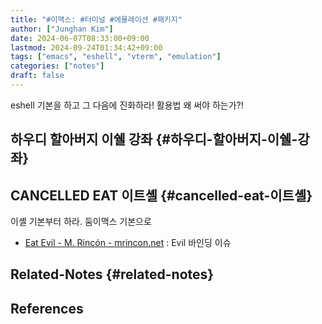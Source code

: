 ```yaml
---
title: "#이맥스: #터미널 #에뮬레이션 #패키지"
author: ["Junghan Kim"]
date: 2024-06-07T08:33:00+09:00
lastmod: 2024-09-24T01:34:42+09:00
tags: ["emacs", "eshell", "vterm", "emulation"]
categories: ["notes"]
draft: false
---
```


eshell 기본을 하고 그 다음에 진화하라! 활용법 왜 써야 하는가?!


## 하우디 할아버지 이쉘 강좌 {#하우디-할아버지-이쉘-강좌}


## CANCELLED EAT 이트셸 {#cancelled-eat-이트셸}



이셸 기본부터 하라. 둠이맥스 기본으로

-   [Eat Evil - M. Rincón - mrincon.net](https://mrincon.net/posts/eat/) : Evil 바인딩 이슈


## Related-Notes {#related-notes}

## References

<style>.csl-entry{text-indent: -1.5em; margin-left: 1.5em;}</style><div class="csl-bib-body">
</div>
